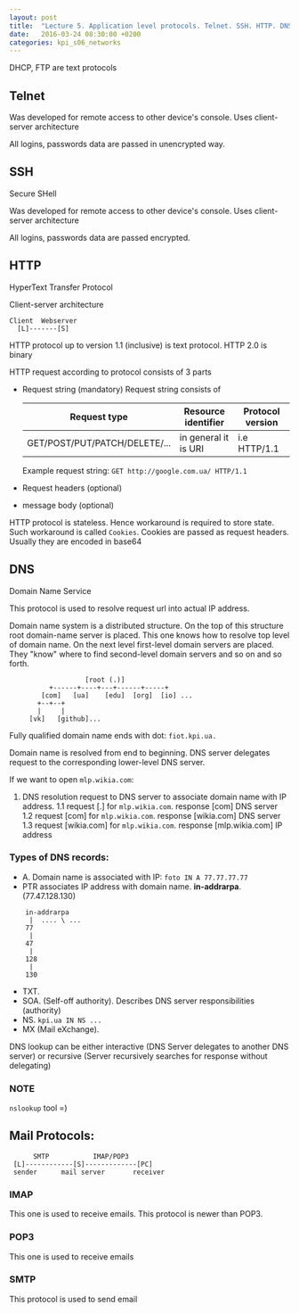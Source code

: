 ```yaml
---
layout: post
title:  "Lecture 5. Application level protocols. Telnet. SSH. HTTP. DNS"
date:   2016-03-24 08:30:00 +0200
categories: kpi_s06_networks
---
```


DHCP, FTP are text protocols

## Telnet
Was developed for remote access to other device's console.
Uses client-server architecture

All logins, passwords data are passed in unencrypted way.

## SSH
Secure SHell

Was developed for remote access to other device's console.
Uses client-server architecture

All logins, passwords data are passed encrypted.

## HTTP
HyperText Transfer Protocol

Client-server architecture

```
Client  Webserver
  [L]-------[S]
```

HTTP protocol up to version 1.1 (inclusive) is text protocol.
HTTP 2.0 is binary

HTTP request according to protocol consists of 3 parts

- Request string (mandatory)
    Request string consists of

    | Request type | Resource identifier| Protocol version |
    |--------------|--------------------|------------------|
    | GET/POST/PUT/PATCH/DELETE/...| in general it is URI | i.e HTTP/1.1|

    Example request string: `GET http://google.com.ua/ HTTP/1.1`
- Request headers (optional)
- message body (optional)

HTTP protocol is stateless. Hence workaround is required to store state. Such workaround is called `Cookies`.
Cookies are passed as request headers. Usually they are encoded in base64

## DNS
Domain Name Service

This protocol is used to resolve request url into actual IP address.

Domain name system is a distributed structure.
On the top of this structure root domain-name server is placed. This one knows how to resolve top level of domain name.
On the next level first-level domain servers are placed. They "know" where to find second-level domain servers and so on and so forth.

```
                   [root (.)]
          +------+----+---+------+-----+
        [com]   [ua]    [edu]  [org]  [io] ...
       +--+--+
       |     |
     [vk]   [github]...

```

Fully qualified domain name ends with dot: `fiot.kpi.ua.`

Domain name is resolved from end to beginning. DNS server delegates request to the corresponding lower-level DNS server.

If we want to open `mlp.wikia.com`:

1. DNS resolution request to DNS server to associate domain name with IP address.
    1.1 request [.] for `mlp.wikia.com`. response [com] DNS server
    1.2 request [com] for `mlp.wikia.com`. response [wikia.com] DNS server
    1.3 request [wikia.com] for `mlp.wikia.com`. response [mlp.wikia.com] IP address

### Types of DNS records:

- A. Domain name is associated with IP:
    ```foto IN A 77.77.77.77```
- PTR associates IP address with domain name. **in-addrarpa**.
    (77.47.128.130)

```
    in-addrarpa
     |  .... \ ...
    77
     |
    47
     |
    128
     |
    130
```

- TXT.
- SOA. (Self-off authority). Describes DNS server responsibilities (authority)
- NS. 
    ```kpi.ua IN NS ...```
- MX (Mail eXchange).

DNS lookup can be either interactive (DNS Server delegates to another DNS server) or recursive (Server recursively searches for response without delegating)

### NOTE
`nslookup` tool =)

## Mail Protocols:

```
      SMTP           IMAP/POP3
 [L]------------[S]-------------[PC]
 sender      mail server       receiver

```

### IMAP
This one is used to receive emails. This protocol is newer than POP3.

### POP3
This one is used to receive emails

### SMTP
This protocol is used to send email
